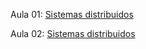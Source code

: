Aula 01: [Sistemas distribuidos](https://github.com/saulooramos/MentoriaMateusPrado/blob/main/Sistemas_distribuidos.md)

Aula 02: [Sistemas distribuidos](https://github.com/saulooramos/MentoriaMateusPrado/blob/main/Disponibilidade_e_escalabilidade.md)
